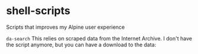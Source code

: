 # shell-scripts
Scripts that improves my Alpine user experience

`da-search`
This relies on scraped data from the Internet Archive. I don't have the script anymore, but you can have a download to the data:
<put link here>
